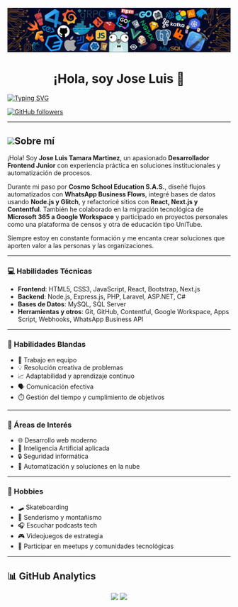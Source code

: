 ![Banner](https://github.com/Adityakanoi2001/ASK/blob/28411921ee8f932e339cff3cf15830aa865eeff4/assets/header.png)

<div align="center">
<h1 align="center">¡Hola, soy Jose Luis 👋</h1>
</div>

<a href="https://git.io/typing-svg">
  <img src="https://readme-typing-svg.demolab.com?font=Fira+Code&pause=1000&width=435&lines=Bienvenidos+a+mi+repositorio+🌍;Desarrollador+Frontend+Junior+💻;Apasionado+por+la+tecnología+y+la+innovación+🚀;Siempre+dispuesto+a+aprender+y+superarme+💡;" alt="Typing SVG" />
</a>

[![GitHub followers](https://img.shields.io/github/followers/josetamara12?style=social)](https://github.com/Josetamara12)

---

## <picture><img src = "https://github.com/7oSkaaa/7oSkaaa/blob/main/Images/about_me.gif?raw=true" width = 50px></picture>Sobre mí

¡Hola! Soy **Jose Luis Tamara Martinez**, un apasionado **Desarrollador Frontend Junior** con experiencia práctica en soluciones institucionales y automatización de procesos.

Durante mi paso por **Cosmo School Education S.A.S.**, diseñé flujos automatizados con **WhatsApp Business Flows**, integré bases de datos usando **Node.js y Glitch**, y refactoricé sitios con **React, Next.js y Contentful**. También he colaborado en la migración tecnológica de **Microsoft 365 a Google Workspace** y participado en proyectos personales como una plataforma de censos y otra de educación tipo UniTube.

Siempre estoy en constante formación y me encanta crear soluciones que aporten valor a las personas y las organizaciones.

---

### 💻 Habilidades Técnicas

- **Frontend**: HTML5, CSS3, JavaScript, React, Bootstrap, Next.js  
- **Backend**: Node.js, Express.js, PHP, Laravel, ASP.NET, C#  
- **Bases de Datos**: MySQL, SQL Server  
- **Herramientas y otros**: Git, GitHub, Contentful, Google Workspace, Apps Script, Webhooks, WhatsApp Business API

---

### 🌱 Habilidades Blandas

- 🤝 Trabajo en equipo  
- 💡 Resolución creativa de problemas  
- 📈 Adaptabilidad y aprendizaje continuo  
- 🗣️ Comunicación efectiva  
- ⏱️ Gestión del tiempo y cumplimiento de objetivos

---

### 🚀 Áreas de Interés

- 🌐 Desarrollo web moderno  
- 🤖 Inteligencia Artificial aplicada  
- 🔒 Seguridad informática  
- 📲 Automatización y soluciones en la nube

---

### 🎯 Hobbies

- 🛹 Skateboarding  
- 🥾 Senderismo y montañismo  
- 🎧 Escuchar podcasts tech  
- 🎮 Videojuegos de estrategia  
- 💬 Participar en meetups y comunidades tecnológicas

---

## 📊 GitHub Analytics

<p align="center">
  <img height="180em" src="https://github-readme-stats-eight-theta.vercel.app/api?username=Josetamara12&show_icons=true&theme=algolia&include_all_commits=true&count_private=true"/>
  <img height="180em" src="https://github-readme-stats-eight-theta.vercel.app/api/top-langs/?username=Josetamara12&layout=compact&langs_count=8&theme=algolia"/>
</p>
